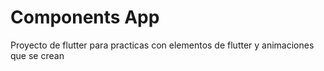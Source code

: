 # Components App

Proyecto de flutter para practicas con elementos de flutter y animaciones que se crean
